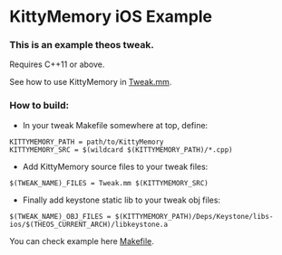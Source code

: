 # KittyMemory iOS Example

<h3>This is an example theos tweak.</h3>

Requires C++11 or above.

See how to use KittyMemory in [Tweak.mm](Tweak.mm).

<h3>How to build:</h3>

- In your tweak Makefile somewhere at top, define:

```make
KITTYMEMORY_PATH = path/to/KittyMemory
KITTYMEMORY_SRC = $(wildcard $(KITTYMEMORY_PATH)/*.cpp)
```

- Add KittyMemory source files to your tweak files:

```make
$(TWEAK_NAME)_FILES = Tweak.mm $(KITTYMEMORY_SRC)
```

- Finally add keystone static lib to your tweak obj files:

```make
$(TWEAK_NAME)_OBJ_FILES = $(KITTYMEMORY_PATH)/Deps/Keystone/libs-ios/$(THEOS_CURRENT_ARCH)/libkeystone.a
```

You can check example here [Makefile](Makefile).
